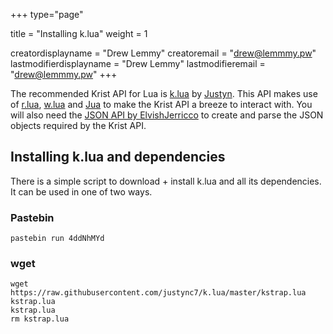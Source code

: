+++
type="page"

title = "Installing k.lua"
weight = 1

creatordisplayname = "Drew Lemmy"
creatoremail = "drew@lemmmy.pw"
lastmodifierdisplayname = "Drew Lemmy"
lastmodifieremail = "drew@lemmmy.pw"
+++

The recommended Krist API for Lua is [k.lua](https://github.com/justync7/k.lua) by [Justyn](https://github.com/justync7). This API makes use of [r.lua](https://github.com/justync7/r.lua), [w.lua](https://github.com/justync7/w.lua) and [Jua](https://github.com/justync7/Jua) to make the Krist API a breeze to interact with. You will also need the [JSON API by ElvishJerricco](http://www.computercraft.info/forums2/index.php?/topic/5854-json-api-v201-for-computercraft/) to create and parse the JSON objects required by the Krist API.

## Installing k.lua and dependencies
There is a simple script to download + install k.lua and all its dependencies. It can be used in one of two ways.

### Pastebin
```
pastebin run 4ddNhMYd
```

### wget
```
wget https://raw.githubusercontent.com/justync7/k.lua/master/kstrap.lua kstrap.lua
kstrap.lua
rm kstrap.lua
```